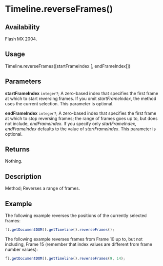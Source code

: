 # Timeline.reverseFrames()

## Availability

Flash MX 2004.

## Usage

Timeline.reverseFrames(\[startFrameIndex \[, endFrameIndex\]\])

## Parameters

**startFrameIndex** `integer?`; A zero-based index that specifies the first frame at which to start reversing frames. If you omit
*startFrameIndex*, the method uses the current selection. This parameter is optional.

**endFrameIndex** `integer?`; A zero-based index that specifies the first frame at which to stop reversing frames; the range of frames goes up to, but does not include, *endFrameIndex*. If you specify only *startFrameIndex*, *endFrameIndex* defaults to the value of *startFrameIndex*. This parameter is optional.

## Returns

Nothing.

## Description

Method; Reverses a range of frames.

## Example

The following example reverses the positions of the currently selected frames:

```javascript
fl.getDocumentDOM().getTimeline().reverseFrames();
```

The following example reverses frames from Frame 10 up to, but not including, Frame 15 (remember that index values are different from frame number values):

```javascript
fl.getDocumentDOM().getTimeline().reverseFrames(9, 14);
```
